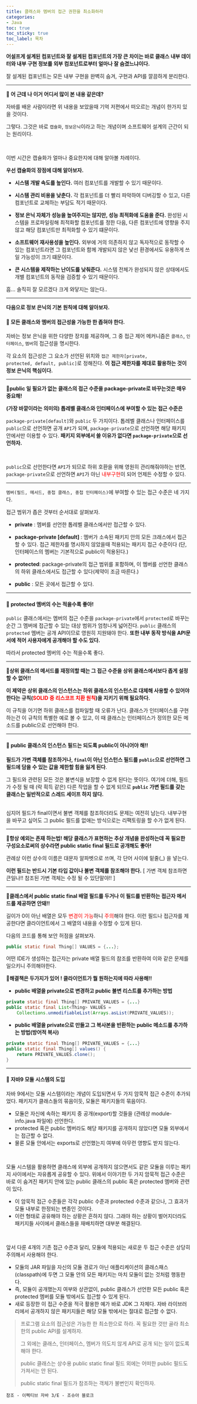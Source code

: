 ```yaml
---
title: 클래스와 멤버의 접근 권한을 최소화하라
categories:
- Java
toc: true
toc_sticky: true
toc_label: 목차
---
```


**어설프게 설계된 컴포넌트와 잘 설계된 컴포넌트의 가장 큰 차이는 바로 클래스 내부 데이터와 내부 구현 정보를 외부 컴포넌트로부터 얼마나 잘 숨겼느냐이다.**

잘 설계된 컴포넌트는 모든 내부 구현을 완벽히 숨겨, 구현과 API를 깔끔하게 분리한다.

<hr>



**💎 어 근데 나 이거 어디서 많이 본 내용 같은데?**

자바를 배운 사람이라면 위 내용을 보았을때 기억 저편에서 떠오르는 개념이 한가지 있을 것이다.

그렇다. 그것은 바로 <code>캡슐화</code>, <code>정보은닉</code>이라고 하는 개념이며 소프트웨어 설계의 근간이 되는 원리이다.

<br>

이번 시간은 캡슐화가 얼마나 중요한지에 대해 알아볼 차례이다.

**우선 캡슐화의 장점에 대해 알아보자.**

* **시스템 개발 속도를 높인다.** 여러 컴포넌트를 개발할 수 있기 때문이다.
* **시스템 관리 비용을 낮춘다.** 각 컴포넌트를 더 빨리 파악하여 디버깅할 수 있고, 다른 컴포넌트로 교체하는 부담도 적기 때문이다.
* **정보 은닉 자체가 성능을 높여주지는 않지만, 성능 최적화에 도움을 준다.**
  완성된 시스템을 프로파일링해 최적화할 컴포넌트를 정한 다음, 다른 컴포넌트에 영향을 주지 않고 해당 컴포넌트만 최적화할 수 있기 떄문이다.

* **소프트웨어 재사용성을 높인다.** 외부에 거의 의존하지 않고 독자적으로 동작할 수 있는 컴포넌트라면 그 컴포넌트와 함께 개발되지 않은 낯선 환경에서도 유용하게 쓰일 가능성이 크기 떄문이다.
* **큰 시스템을 제작하는 난이도를 낮춰준다.** 시스템 전체가 완성되지 않은 상태에서도 개별 컴포넌트의 동작을 검증할 수 있기 때문이다.

흠... 솔직히 잘 모르겠다  크게 와닿지는 않는다..

<hr>

**다음으로 정보 은닉의 기본 원칙에 대해 알아보자.**




#### 🔗 모든 클래스와 멤버의 접근성을 가능한 한 좁혀야 한다.

자바는 정보 은닉을 위한 다양한 장치를 제공하며, 그 중 접근 제어 메커니즘은 <code>클래스</code>, <code>인터페이스</code>, <code>멤버</code>의 접근성을 명시한다. 

각 요소의 접근성은 그 요소가 선언된 위치와 <code>접근 제한자[private, protected, default, public]</code>로 정해진다. **이 접근 제한자를 제대로 활용하는 것이 정보 은닉의 핵심이다.**

<hr>

**💎public 일 필요가 없는 클래스의 접근 수준을 package-private로 바꾸는것은 매우 중요해!**



**(가장 바깥이라는 의미의) 톱레벨 클래스와 인터페이스에 부여할 수 있는 접근 수준은**

<code>package-private[default]</code>와 <code>public</code> 두 가지이다. 
톱레벨 클래스나 인터페이스를 <code>public</code>으로 선언하면 공개 <code>API</code>가 되며, <code>package-private</code>으로 선언하면 해당 패키지 안에서만 이용할 수 있다. 
**패키지 외부에서 쓸 이유가 없다면 <code>package-private</code>으로 선언하자.**

<br>

<code>public</code>으로 선언한다면 <code>API</code>가 되므로 하위 호환을 위해 영원히 관리해줘야하는 반면, 
<code>package-private</code>으로 선언하면 <code>API</code>가 아닌 <span style="color:red;">내부구현</span>이 되어 언제든 수정할 수 있다.

<hr>

<code>멤버(필드, 메서드, 중첩 클래스, 중첩 인터페이스)</code>에 부여할 수 있는 접근 수준은 네 가지다.

접근 범위가 좁은 것부터 순서대로 살펴보자.

* **private** : 멤버를 선언한 톱레벨 클래스에서만 접근할 수 있다.
* **package-private [default]** : 멤버가 소속된 패키지 안의 모든 크래스에서 접근할 수 있다.
  접근 제한자를 명시하지 않았을때 적용되는 패키지 접근 수준이다
  (단, 인터페이스의 멤버는 기본적으로 public이 적용된다.)
* **protected**: package-private의 접근 범위를 포함하며, 이 멤버를 선언한 클래스의 하위 클래스에서도 접근할 수 있다(제약이 조금 따른다.)

* **public** : 모든 곳에서 접근할 수 있다.

<hr>

#### 🔗 protected 멤버의 수는 적을수록 좋아!

<code>public</code> 클래스에서는 멤버의 접근 수준을 <code>package-private</code>에서 <code>protected</code>로 바꾸는 순간 그 멤버에 접근할 수 있는 대상 범위가 엄청나게 넓어진다. <code>public</code> 클래스의 <code>protected</code> 멤버는 공개 API이므로 영원히 지원돼야 한다. **또한 내부 동작 방식을 API문서에 적어 사용자에게 공개해야 할 수도 있다.**

따라서 protected 멤버의 수는 적을수록 좋다.

<hr>

**💎상위 클래스의 메서드를 재정의할 때는 그 접근 수준을 상위 클래스에서보다 좁게 설정 할 수 없어!!**

**이 제약은 상위 클래스의 인스턴스는 하위 클래스의 인스턴스로 대체해 사용할 수 있어야 한다는 규칙(<span style="color:red;">SOLID 중 리스코프 치환 원칙</span>)을 지키기 위해 필요하다.**

이 규칙을 어기면 하위 클래스를 컴파일할 때 오류가 난다. 클래스가 인터페이스를 구현하는건 이 규칙의 특별한 예로 볼 수 있고, 이 때 클래스는 인터페이스가 정의한 모든 메소드를 public으로 선언해야 한다.

<hr>

#### 🔗 public 클래스의 인스턴스 필드는 되도록 public이 아니어야 해!!

**필드가 가변 객체를 참조하거나, <code>final</code>이 아닌 인스턴스 필드를 <code>public</code>으로 선언하면 그 필드에 담을 수 있는 값을 제한할 힘을 잃게 된다**.
<br>

그 필드와 관련된 모든 것은 불변식을 보장할 수 없게 된다는 뜻이다. 
여기에 더해, 필드가 수정 될 때 (락 흭득 같은) 다른 작업을 할 수 없게 되므로 **<code>public</code> 가변 필드를 갖는 클래스는 일반적으로 스레드 세이프 하지 않다.**

<br>
심지어 필드가 final이면서 불변 객체를 참조하더라도 문제는 여전히 남는다. 내부구현을 바꾸고 싶어도 그 public 필드를 없애는 방식으로는 리팩토링을 할 수가 없게 된다.



<hr>

**💎항상 예외는 존재 하는법!  해당 클래스가 표현하는 추상 개념을 완성하는데 꼭 필요한 구성요소로써의 상수라면 public static final 필드로 공개해도 좋아!**

관례상 이런 상수의 이름은 대문자 알파벳으로 쓰며, 각 단어 사이에 밑줄(_) 을 넣는다.

**이런 필드는 반드시 기본 타입 값이나 불변 객체를 참조해야 한다.**
[ 가변 객체 참조하면 큰일나!!  참조된 가변 객체는 수정 될 수 있단말야!! ]

<hr>

**💎클래스에서 public static final 배열 필드를 두거나 이 필드를 반환하는 접근자 메서드를 제공하면 안돼!!**

길이가 0이 아닌 배열은 모두 <span style="color:red;">변경이 가능</span>하니 <span style="color:red;">주의</span>해야 한다. 이런 필드나 접근자를 제공한다면 클라이언트에서 그 배열의 내용을 수정할 수 있게 된다. 

다음의 코드를 통해 보안 허점을 살펴보자.

```java
public static final Thing[] VALUES = {...};
```

어떤 IDE가 생성하는 접근자는 private 배열 필드의 참조를 반환하여 이와 같은 문제를 일으키니 주의해야한다.



**💎해결책은 두가지가 있어 ! 클라이언트가 뭘 원하는지에 따라 사용해!!**

* **public 배열을 private으로 변경하고 public 불변 리스트를 추가하는 방법** 

```java
private static final Thing[] PRIVATE_VALUES = {...}
public static final List<Thing> VALUES =
	Collections.unmodifiableList(Arrays.asList(PRIVATE_VALUES));
```

* **public 배열을 private으로 만들고 그 복사본을 반환하는 public 메소드를 추가하는 방법(방어적 복사)**

```java
private static final Thing[] PRIVATE_VALUES = {...}
public static final Thing[] values() {
	return PRIVATE_VALUES.clone();
}
```



<hr>

#### 🔗 자바9 모듈 시스템의 도입

자바 9에서는 모듈 시스템이라는 개념이 도입되면서 두 가지 암묵적 접근 수준이 추가되었다. 패키지가 클래스들의 묶음이듯, 모듈은 패키지들의 묶음이다.

- 모듈은 자신에 속하는 패키지 중 공개(export)할 것들을 (관례상 module-info.java 파일에) 선언한다.
- protected 혹은 public 멤버라도 해당 패키지를 공개하지 않았다면 모듈 외부에서는 접근할 수 없다.
- 물론 모듈 안에서는 exports로 선언했는지 여부에 아무런 영향도 받지 않는다.

 <br>

모듈 시스템을 활용하면 클래스에 외부에 공개하지 않으면서도 같은 모듈을 이루는 패키지 사이에서는 자유롭게 공유할 수 있다. 위에서 이야기한 두 가지 암묵적 접근 수준은 바로 이 숨겨진 패키지 안에 있는 public 클래스의 public 혹은 protected 멤버와 관련이 있다.

- 이 암묵적 접근 수준들은 각각 public 수준과 protected 수준과 같으나, 그 효과가 모듈 내부로 한정되는 변종인 것이다.
- 이런 형태로 공유해야 하는 상황은 흔하지 않다. 그래야 하는 상황이 벌어지더라도 패키지들 사이에서 클래스들을 재배치하면 대부분 해결된다.

 <br>

앞서 다룬 4개의 기존 접근 수준과 달리, 모듈에 적용되는 새로운 두 접근 수준은 상당히 주의해서 사용해야 한다.

- 모듈의 JAR 파일을 자신의 모듈 경로가 아닌 애플리케이션의 클래스패스(classpath)에 두면 그 모듈 안의 모든 패키지는 마치 모듈이 없는 것처럼 행동한다.
- 즉, 모듈이 공개했는지 여부와 상관없이, public 클래스가 선언한 모든 public 혹은 protected 멤버를 모듈 밖에서도 접근할 수 있게 된다.
- 새로 등장한 이 접근 수준을 적극 활용한 예가 바로 JDK 그 자체다. 자바 라이브러리에서 공개하지 않은 패키지들은 해당 모듈 밖에서는 절대로 접근할 수 없다.

 



> 프로그램 요소의 접근성은 가능한 한 최소한으로 하라. 꼭 필요한 것만 골라 최소한의 public API를 설계하자.
>
> 그 외에는 클래스, 인터페이스, 멤버가 의도치 않게 API로 공개 되는 일이 없도록 해야 한다.
>
> public 클래스는 상수용 public static final 필드 외에는 어떠한 public 필드도 가져서는 안 된다.
>
> public static final 필드가 참조하는 객체가 불변인지 확인하자.



```
참조 - 이펙티브 자바 3/E - 조슈아 블로크
```

